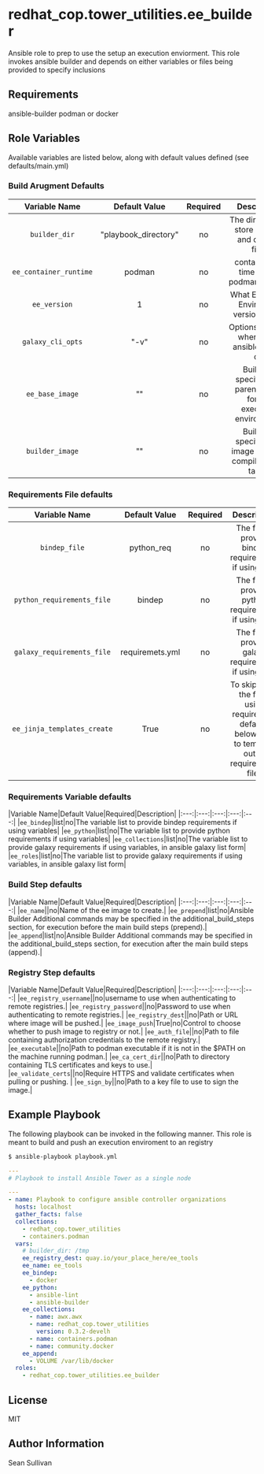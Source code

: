 # redhat_cop.tower_utilities.ee_builder

Ansible role to prep to use the setup an execution enviorment. This role invokes ansible builder and depends on either variables or files being provided to specify inclusions

## Requirements

ansible-builder
podman or docker

## Role Variables

Available variables are listed below, along with default values defined (see defaults/main.yml)

### Build Arugment Defaults
|Variable Name|Default Value|Required|Description|Example|
|:---:|:---:|:---:|:---:|:---:|
|`builder_dir`|"playbook_directory"|no|The directory to store all build and context files|'/tmp'|
|`ee_container_runtime`|podman|no|container run time to use podman/docker.|podman|
|`ee_version`|1|no|What Execution Enviroment version to use||
|`galaxy_cli_opts`|"-v"|no|Options to apply when using ansible galaxy cli.||
|`ee_base_image`|""|no|Build arg specifies the parent image for the execution environment.||
|`builder_image`|""|no|Build arg specifies the image used for compiling type tasks.||

### Requirements File defaults
|Variable Name|Default Value|Required|Description|Example|
|:---:|:---:|:---:|:---:|:---:|
|`bindep_file`|python_req|no|The file to provide bindep requirements if using files|'/tmp'|
|`python_requirements_file`|bindep|no|The file to provide python requirements if using files|podman|
|`galaxy_requirements_file`|requiremets.yml|no|The file to provide galaxy requirements if using files||
|`ee_jinja_templates_create`|True|no|To skip using the files, using requirement defaults below, and to template out all requirements files||

### Requirements Variable defaults
|Variable Name|Default Value|Required|Description|
|:---:|:---:|:---:|:---:|:---:|
|`ee_bindep`|list|no|The variable list to provide bindep requirements if using variables|
|`ee_python`|list|no|The variable list to provide python requirements if using variables|
|`ee_collections`|list|no|The variable list to provide galaxy requirements if using variables, in ansible galaxy list form|
|`ee_roles`|list|no|The variable list to provide galaxy requirements if using variables, in ansible galaxy list form|

### Build Step defaults
|Variable Name|Default Value|Required|Description|
|:---:|:---:|:---:|:---:|:---:|
|`ee_name`||no|Name of the ee image to create.|
|`ee_prepend`|list|no|Ansible Builder Additional commands may be specified in the additional_build_steps section, for execution before the main build steps (prepend).|
|`ee_append`|list|no|Ansible Builder Additional commands may be specified in the additional_build_steps section, for execution after the main build steps (append).|

### Registry Step defaults
|Variable Name|Default Value|Required|Description|
|:---:|:---:|:---:|:---:|:---:|
|`ee_registry_username`||no|username to use when authenticating to remote registries.|
|`ee_registry_password`||no|Password to use when authenticating to remote registries.|
|`ee_registry_dest`||no|Path or URL where image will be pushed.|
|`ee_image_push`|True|no|Control to choose whether to push image to registry or not.|
|`ee_auth_file`||no|Path to file containing authorization credentials to the remote registry.|
|`ee_executable`||no|Path to podman executable if it is not in the $PATH on the machine running podman.|
|`ee_ca_cert_dir`||no|Path to directory containing TLS certificates and keys to use.|
|`ee_validate_certs`||no|Require HTTPS and validate certificates when pulling or pushing. |
|`ee_sign_by`||no|Path to a key file to use to sign the image.|

## Example Playbook

The following playbook can be invoked in the following manner. This role is meant to build and push an execution enviroment to an registry

```sh
$ ansible-playbook playbook.yml
```

```yaml
---
# Playbook to install Ansible Tower as a single node

---
- name: Playbook to configure ansible controller organizations
  hosts: localhost
  gather_facts: false
  collections:
    - redhat_cop.tower_utilities
    - containers.podman
  vars:
    # builder_dir: /tmp
    ee_registry_dest: quay.io/your_place_here/ee_tools
    ee_name: ee_tools
    ee_bindep:
      - docker
    ee_python:
      - ansible-lint
      - ansible-builder
    ee_collections:
      - name: awx.awx
      - name: redhat_cop.tower_utilities
        version: 0.3.2-develh
      - name: containers.podman
      - name: community.docker
    ee_append:
      - VOLUME /var/lib/docker
  roles:
    - redhat_cop.tower_utilities.ee_builder
```

## License

MIT

## Author Information

Sean Sullivan
